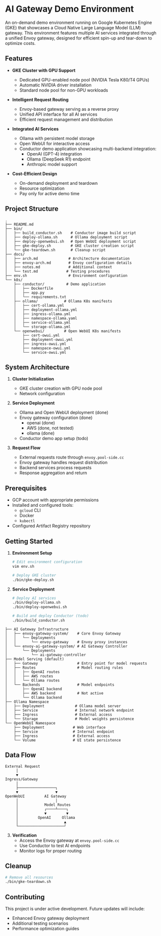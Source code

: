 # AI Gateway Demo Environment

An on-demand demo environment running on Google Kubernetes Engine (GKE) that showcases a Cloud Native Large Language Model (LLM) gateway. This environment features multiple AI services integrated through a unified Envoy gateway, designed for efficient spin-up and tear-down to optimize costs.

## Features

- **GKE Cluster with GPU Support**
  - Dedicated GPU-enabled node pool (NVIDIA Tesla K80/T4 GPUs)
  - Automatic NVIDIA driver installation
  - Standard node pool for non-GPU workloads

- **Intelligent Request Routing**
  - Envoy-based gateway serving as a reverse proxy
  - Unified API interface for all AI services
  - Efficient request management and distribution

- **Integrated AI Services**
  - Ollama with persistent model storage
  - Open WebUI for interactive access
  - Conductor demo application showcasing multi-backend integration:
    - OpenAI (GPT-4) integration
    - Ollama (DeepSeek R1) endpoint
    - Anthropic model support

- **Cost-Efficient Design**
  - On-demand deployment and teardown
  - Resource optimization
  - Pay only for active demo time

## Project Structure

```
.
├── README.md
├── bin/
│   ├── build_conductor.sh    # Conductor image build script
│   ├── deploy-ollama.sh      # Ollama deployment script
│   ├── deploy-openwebui.sh   # Open WebUI deployment script
│   ├── gke-deploy.sh         # GKE cluster creation script
│   └── gke-teardown.sh       # Cleanup script
├── docs/
│   ├── arch.md              # Architecture documentation
│   ├── envoy-arch.md        # Envoy configuration details
│   ├── notes.md             # Additional context
│   └── test.md             # Testing procedures
├── env.sh                   # Environment configuration
└── k8s/
    ├── conductor/          # Demo application
    │   ├── Dockerfile
    │   ├── app.py
    │   └── requirements.txt
    ├── ollama/            # Ollama K8s manifests
    │   ├── cert-ollama.yml
    │   ├── deployment-ollama.yml
    │   ├── ingress-ollama.yml
    │   ├── namespace-ollama.yaml
    │   ├── service-ollama.yml
    │   └── storage-ollama.yml
    └── openwebui/         # Open WebUI K8s manifests
        ├── cert-owui.yml
        ├── deployment-owui.yml
        ├── ingress-owui.yml
        ├── namespace-owui.yml
        └── service-owui.yml
```

## System Architecture

1. **Cluster Initialization**
   - GKE cluster creation with GPU node pool
   - Network configuration

2. **Service Deployment**
   - Ollama and Open WebUI deployment (done)
   - Envoy gateway configuration (done)
     - openai (done)
     - AWS    (done, not tested)
     - ollama (done)
   - Conductor demo app setup (todo)

3. **Request Flow**
   - External requests route through `envoy.pool-side.cc`
   - Envoy gateway handles request distribution
   - Backend services process requests
   - Response aggregation and return

## Prerequisites

- GCP account with appropriate permissions
- Installed and configured tools:
  - `gcloud` CLI
  - Docker
  - `kubectl`
- Configured Artifact Registry repository

## Getting Started

1. **Environment Setup**
   ```bash
   # Edit environment configuration
   vim env.sh

   # Deploy GKE cluster
   ./bin/gke-deploy.sh
   ```

2. **Service Deployment**
   ```bash
   # Deploy AI services
   ./bin/deploy-ollama.sh
   ./bin/deploy-openwebui.sh

   # Build and deploy Conductor (todo)
   ./bin/build_conductor.sh


```console
├── AI Gateway Infrastructure
│   ├── envoy-gateway-system/    # Core Envoy Gateway
│   │   └── Deployments
│   │       └── envoy-gateway    # Envoy proxy instances
│   └── envoy-ai-gateway-system/ # AI Gateway Controller
│       └── Deployments
│           └── ai-gateway-controller
├── Model Serving (default)
│   ├── Gateway                  # Entry point for model requests
│   ├── Routes                   # Model routing rules
│   │   ├── OpenAI routes
│   │   ├── AWS routes
│   │   └── Ollama routes
│   └── Backends                 # Model endpoints
│       ├── OpenAI backend
│       ├── AWS backend          # Not active
│       └── Ollama backend
├── Ollama Namespace
│   ├── Deployment              # Ollama model server
│   ├── Service                 # Internal network endpoint
│   ├── Ingress                 # External access
│   └── Storage                 # Model weights persistence
└── OpenWebUI Namespace
    ├── Deployment             # Web interface
    ├── Service                # Internal endpoint
    ├── Ingress                # External access
    └── Volume                 # UI state persistence
```

## Data Flow
```
External Request
     │
     ▼
Ingress/Gateway
     │
     ├─────────────────┐
     ▼                 ▼
OpenWebUI         AI Gateway
     │                 │
     │            Model Routes
     │            ┌────┴────┐
     │            ▼         ▼
     │         OpenAI     Ollama
     │                     ▲
     └─────────────────────┘
```

3. **Verification**
   - Access the Envoy gateway at `envoy.pool-side.cc`
   - Use Conductor to test AI endpoints
   - Monitor logs for proper routing

## Cleanup

```bash
# Remove all resources
./bin/gke-teardown.sh
```

## Contributing

This project is under active development. Future updates will include:
- Enhanced Envoy gateway deployment
- Additional testing scenarios
- Performance optimization guides

